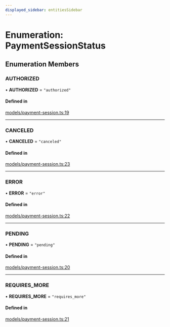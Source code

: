 ```yaml
---
displayed_sidebar: entitiesSidebar
---
```


# Enumeration: PaymentSessionStatus

## Enumeration Members

### AUTHORIZED

• **AUTHORIZED** = ``"authorized"``

#### Defined in

[models/payment-session.ts:19](https://github.com/cloudnepal/medusa/blob/546577a8/packages/medusa/src/models/payment-session.ts#L19)

___

### CANCELED

• **CANCELED** = ``"canceled"``

#### Defined in

[models/payment-session.ts:23](https://github.com/cloudnepal/medusa/blob/546577a8/packages/medusa/src/models/payment-session.ts#L23)

___

### ERROR

• **ERROR** = ``"error"``

#### Defined in

[models/payment-session.ts:22](https://github.com/cloudnepal/medusa/blob/546577a8/packages/medusa/src/models/payment-session.ts#L22)

___

### PENDING

• **PENDING** = ``"pending"``

#### Defined in

[models/payment-session.ts:20](https://github.com/cloudnepal/medusa/blob/546577a8/packages/medusa/src/models/payment-session.ts#L20)

___

### REQUIRES\_MORE

• **REQUIRES\_MORE** = ``"requires_more"``

#### Defined in

[models/payment-session.ts:21](https://github.com/cloudnepal/medusa/blob/546577a8/packages/medusa/src/models/payment-session.ts#L21)

